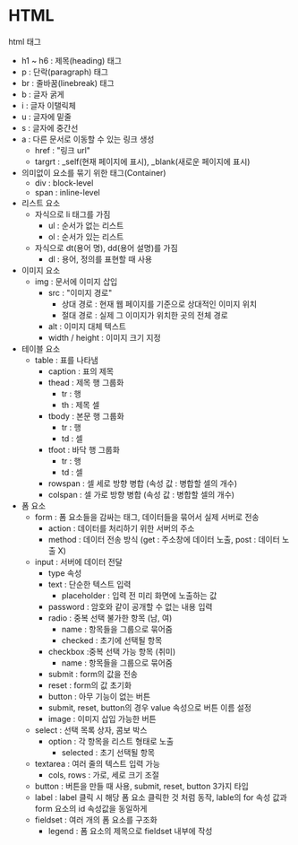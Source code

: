 # HTML

html 태그

* h1 ~ h6 : 제목(heading) 태그
* p : 단락(paragraph) 태그
* br : 줄바꿈(linebreak) 태그
* b : 글자 굵게
* i : 글자 이탤릭체
* u : 글자에 밑줄 
* s : 글자에 중간선
* a : 다른 문서로 이동할 수 있는 링크 생성 
    * href : "링크 url"
    * targrt : _self(현재 페이지에 표시), _blank(새로운 페이지에 표시)
* 의미없이 요소를 묶기 위한 태그(Container)
    * div : block-level
    * span : inline-level
* 리스트 요소
    * 자식으로 li 태그를 가짐
        * ul : 순서가 없는 리스트
        * ol : 순서가 있는 리스트
    * 자식으로 dt(용어 명), dd(용어 설명)를 가짐
        * dl : 용어, 정의를 표현할 때 사용
* 이미지 요소
    * img : 문서에 이미지 삽입
        * src : "이미지 경로"
            * 상대 경로 : 현재 웹 페이지를 기준으로 상대적인 이미지 위치
            * 절대 경로 : 실제 그 이미지가 위치한 곳의 전체 경로
        * alt : 이미지 대체 텍스트
        * width / height : 이미지 크기 지정
* 테이블 요소
    * table : 표를 나타냄
        * caption : 표의 제목
        * thead : 제목 행 그룹화
            * tr : 행
            * th : 제목 셀
        * tbody : 본문 행 그룹화
            * tr : 행
            * td : 셀
        * tfoot : 바닥 행 그룹화
            * tr : 행
            * td : 셀
        * rowspan : 셀 세로 방향 병합 (속성 값 : 병합할 셀의 개수)
        * colspan : 셀 가로 방향 병합 (속성 값 : 병합할 셀의 개수)
* 폼 요소
    * form : 폼 요소들을 감싸는 태그, 데이터들을 묶어서 실제 서버로 전송
        * action : 데이터를 처리하기 위한 서버의 주소
        * method : 데이터 전송 방식 (get : 주소창에 데이터 노출, post : 데이터 노출 X)
    * input : 서버에 데이터 전달
        * type 속성
        * text : 단순한 텍스트 입력 
            * placeholder : 입력 전 미리 화면에 노출하는 값
        * password : 암호와 같이 공개할 수 없는 내용 입력
        * radio : 중복 선택 불가한 항목 (남, 여)
            * name : 항목들을 그룹으로 묶어줌
            * checked : 초기에 선택될 항목 
        * checkbox :중복 선택 가능 항목 (취미)
            * name : 항목들을 그룹으로 묶어줌
        * submit : form의 값을 전송
        * reset : form의 값 초기화
        * button : 아무 기능이 없는 버튼
        * submit, reset, button의 경우 value 속성으로 버튼 이름 설정 
        * image : 이미지 삽입 가능한 버튼
    * select : 선택 목록 상자, 콤보 박스
        * option : 각 항목을 리스트 형태로 노출
            * selected : 초기 선택될 항목
    * textarea : 여러 줄의 텍스트 입력 가능
        * cols, rows : 가로, 세로 크기 조절
    * button : 버튼을 만들 때 사용, submit, reset, button 3가지 타입
    * label : label 클릭 시 해당 폼 요소 클릭한 것 처럼 동작, lable의 for 속성 값과 form 요소의 id 속성값을 동일하게
    * fieldset : 여러 개의 폼 요소를 구조화
        * legend : 폼 요소의 제목으로 fieldset 내부에 작성

